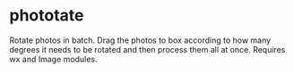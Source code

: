 phototate
=========

Rotate photos in batch. Drag the photos to box according to how many degrees it needs to be rotated and then process them all at once. Requires wx and Image modules.
